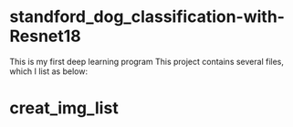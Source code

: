 # standford_dog_classification-with-Resnet18
This is my first deep learning program
This project contains several files, which I list as below:
# creat_img_list

